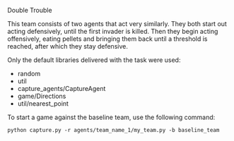 Double Trouble

This team consists of two agents that act very similarly.
They both start out acting defensively, until the first invader is killed.
Then they begin acting offensively, eating pellets and bringing them back until a threshold is reached,
after which they stay defensive.

Only the default libraries delivered with the task were used:
- random
- util
- capture_agents/CaptureAgent
- game/Directions
- util/nearest_point

To start a game against the baseline team, use the following command:

    python capture.py -r agents/team_name_1/my_team.py -b baseline_team